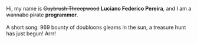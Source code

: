 Hi, my name is ~~Guybrush Threepwood~~ **Luciano Federico Pereira**, and I am a ~~wannabe pirate~~ **programmer**.<br><br>A short song: 969 bounty of doubloons gleams in the sun, a treasure hunt has just begun! Arrr!
